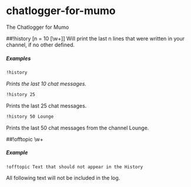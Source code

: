 # chatlogger-for-mumo

The Chatlogger for Mumo

##!history [n = 10 [\w+]] 
Will print the last n lines that were written in your channel, if no other defined.
##### Examples
```bash
!history
``` 
<i>Prints the last 10 chat messages.</i>

```bash
!history 25
``` 
Prints the last 25 chat messages.<br>
```bash
!history 50 Lounge
```
Prints the last 50 chat messages from the channel Lounge.

##!offtopic \w+
##### Example
```bash
!offtopic Text that should not appear in the History
```
All following text will not be included in the log.